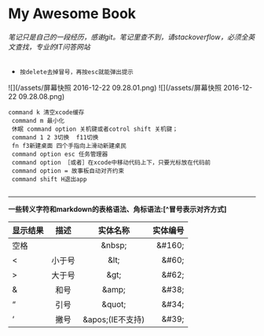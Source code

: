 # My Awesome Book

###### 笔记只是自己的一段经历，感谢git。笔记里查不到，请stackoverflow，必须全英文查找，专业的IT问答网站
- `按delete去掉冒号，再按esc就能弹出提示`

![](/assets/屏幕快照 2016-12-22 09.28.01.png)
![](/assets/屏幕快照 2016-12-22 09.28.08.png)

```
command k 清空xcode缓存
 command m 最小化
 休眠 command option 关机键或者cotrol shift 关机键；
 command 1 2 3切换  f11切换
 fn f3新建桌面 四个手指向上滑动新建桌民
 command option esc 任务管理器
 command option ［或者］在xcode中移动代码上下，只要光标放在代码前
 command option = 故事板自动对齐约束
 command shift H退出app
 
```
***
**一些转义字符和markdown的表格语法、角标语法:[^冒号表示对齐方式]**

| 显示结果 | 描述	   |实体名称| 实体编号 |
|:------ |:------:|:-----:|-------:|
|  空格	  |  |	&amp;nbsp;  |&amp;#160;|
|  <	|小于号	|&amp;lt;	|&amp;#60;|
|  >	|大于号	|&amp;gt;	|&amp;#62;|
|  &	|和号	|&amp;amp;	|&amp;#38;|
|  “	|引号	|&amp;quot;  	|&amp;#34;|
|  ‘	|撇号	|&amp;apos;(IE不支持)|&amp;#39;|